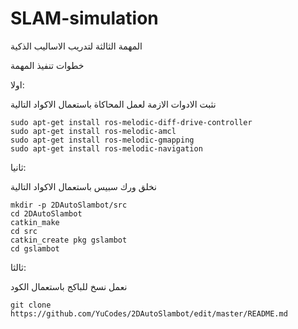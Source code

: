 # SLAM-simulation
المهمة الثالثة لتدريب الاساليب الذكية

خطوات تنفيذ المهمة

اولا:

نثبت الادوات الازمة لعمل المحاكاة باستعمال الاكواد التالية

	sudo apt-get install ros-melodic-diff-drive-controller
	sudo apt-get install ros-melodic-amcl
	sudo apt-get install ros-melodic-gmapping
	sudo apt-get install ros-melodic-navigation
	
ثانيا:

نخلق ورك سبيس باستعمال الاكواد التالية

	mkdir -p 2DAutoSlambot/src
	cd 2DAutoSlambot
	catkin_make
	cd src
	catkin_create pkg gslambot
	cd gslambot
	


ثالثا:

نعمل نسخ للباكج باستعمال الكود 
	
	git clone https://github.com/YuCodes/2DAutoSlambot/edit/master/README.md

